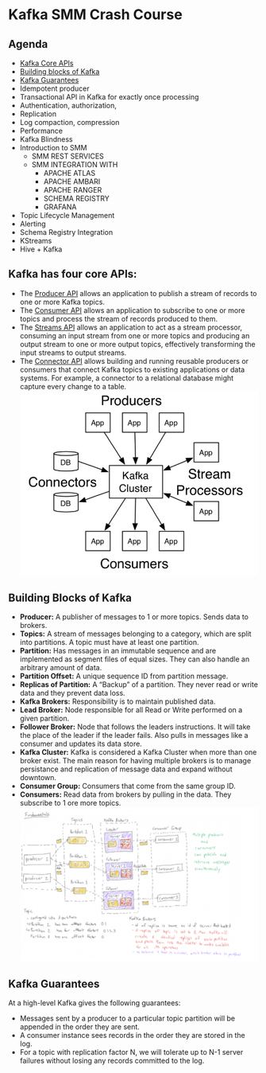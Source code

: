 # Kafka SMM Crash Course
## Agenda
- [Kafka Core APIs](https://github.com/purn1mak/Kafka-SMM-CrashCourse/blob/master/README.md#kafka-has-four-core-apis)
- [Building blocks of Kafka](https://github.com/purn1mak/Kafka-SMM-CrashCourse/blob/master/README.md#building-blocks-of-kafka)
- [Kafka Guarantees](https://github.com/purn1mak/Kafka-SMM-CrashCourse/blob/master/README.md#kafka-guarantees)
- Idempotent producer
- Transactional API in Kafka for exactly once processing
- Authentication, authorization, 
- Replication
- Log compaction, compression
- Performance
- Kafka Blindness
- Introduction to SMM
  - SMM REST SERVICES
  - SMM INTEGRATION WITH 
    - APACHE ATLAS
    - APACHE AMBARI
    - APACHE RANGER
    - SCHEMA REGISTRY
    - GRAFANA
- Topic Lifecycle Management
- Alerting
- Schema Registry Integration
- KStreams
- Hive + Kafka

## Kafka has four core APIs:

- The [Producer API](https://kafka.apache.org/documentation.html#producerapi) allows an application to publish a stream of records to one or more Kafka topics.
- The [Consumer API](https://kafka.apache.org/documentation.html#consumerapi) allows an application to subscribe to one or more topics and process the stream of records produced to them.
- The [Streams API](https://kafka.apache.org/documentation/streams/) allows an application to act as a stream processor, consuming an input stream from one or more topics and producing an output stream to one or more output topics, effectively transforming the input streams to output streams.
- The [Connector API](https://kafka.apache.org/documentation.html#connect) allows building and running reusable producers or consumers that connect Kafka topics to existing applications or data systems. For example, a connector to a relational database might capture every change to a table.
![Image](https://github.com/purn1mak/Kafka-SMM-CrashCourse/blob/master/KafkaBasic.png)


## **Building Blocks of Kafka**
- **Producer:** A publisher of messages to 1 or more topics. Sends data to brokers.
- **Topics:** A stream of messages belonging to a category, which are split into partitions. A topic must have at least one partition.
- **Partition:** Has messages in an immutable sequence and are implemented as segment files of equal sizes. They can also handle an arbitrary amount of data.
- **Partition Offset:** A unique sequence ID from partition message.
- **Replicas of Partition:** A “Backup” of a partition. They never read or write data and they prevent data loss.
- **Kafka Brokers:** Responsibility is to maintain published data.
- **Lead Broker:** Node responsible for all Read or Write performed on a given partition.
- **Follower Broker:** Node that follows the leaders instructions. It will take the place of the leader if the leader fails. Also pulls in messages like a consumer and updates its data store.
- **Kafka Cluster:** Kafka is considered a Kafka Cluster when more than one broker exist. The main reason for having multiple brokers is to manage persistance and replication of message data and expand without downtown.
- **Consumer Group:** Consumers that come from the same group ID.
- **Consumers:** Read data from brokers by pulling in the data. They subscribe to 1 ore more topics.
![Image](https://github.com/purn1mak/Kafka-SMM-CrashCourse/blob/master/KafkaWhiteBoarding.png)

## Kafka Guarantees
At a high-level Kafka gives the following guarantees:

 - Messages sent by a producer to a particular topic partition will be appended in the order they are sent. 
 - A consumer instance sees records in the order they are stored in the log.
 - For a topic with replication factor N, we will tolerate up to N-1 server failures without losing any records committed to the log.
